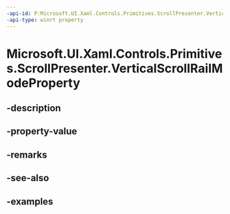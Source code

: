 ```yaml
---
-api-id: P:Microsoft.UI.Xaml.Controls.Primitives.ScrollPresenter.VerticalScrollRailModeProperty
-api-type: winrt property
---
```


# Microsoft.UI.Xaml.Controls.Primitives.ScrollPresenter.VerticalScrollRailModeProperty

<!--
public static Windows.UI.Xaml.DependencyProperty VerticalScrollRailModeProperty { get; }
-->


## -description

## -property-value

## -remarks

## -see-also

## -examples


